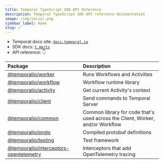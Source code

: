 ```yaml
---
title: Temporal TypeScript SDK API Reference
description: Temporal TypeScript SDK API reference documentation
image: /img/social.png
sidebar_label: Home
slug: /
---
```


- Temporal docs site: [`docs.temporal.io`](https://docs.temporal.io)
- SDK docs: [`t.mp/ts`](https://docs.temporal.io/typescript/introduction/)
- API reference: 👇

| Package                                                                  | Description                                                                    |
|:-------------------------------------------------------------------------|:-------------------------------------------------------------------------------|
| [@temporalio/worker](./api/namespaces/worker)                            | Runs Workflows and Activities                                                  |
| [@temporalio/workflow](./api/namespaces/workflow)                        | Workflow runtime library                                                       |
| [@temporalio/activity](./api/namespaces/activity)                        | Get current Activity's context                                                 |
| [@temporalio/client](./api/namespaces/client)                            | Send commands to Temporal Server                                               |
| [@temporalio/common](./api/namespaces/common)                            | Common library for code that's used across the Client, Worker, and/or Workflow |
| [@temporalio/proto](./api/namespaces/proto)                              | Compiled protobuf definitions                                                  |
| [@temporalio/testing](./api/namespaces/testing)                          | Test framework                                                                 |
| [@temporalio/interceptors-opentelemetry](./api/namespaces/opentelemetry) | Interceptors that add OpenTelemetry tracing                                    |
